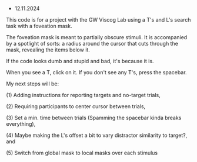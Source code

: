 - 12.11.2024

This code is for a project with the GW Viscog Lab using a T's and L's search task with a foveation mask.

The foveation mask is meant to partially obscure stimuli. It is accompanied by a spotlight of sorts: a radius around the cursor that cuts through the mask, revealing the items below it.

If the code looks dumb and stupid and bad, it's because it is.

When you see a T, click on it. If you don't see any T's, press the spacebar.

My next steps will be: 

(1) Adding instructions for reporting targets and no-target trials, 

(2) Requiring participants to center cursor between trials, 

(3) Set a min. time between trials (Spamming the spacebar kinda breaks everything), 

(4) Maybe making the L's offset a bit to vary distractor similarity to target?, and

(5) Switch from global mask to local masks over each stimulus
